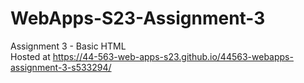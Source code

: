 # WebApps-S23-Assignment-3
Assignment 3 - Basic HTML
<br>
Hosted at https://44-563-web-apps-s23.github.io/44563-webapps-assignment-3-s533294/
